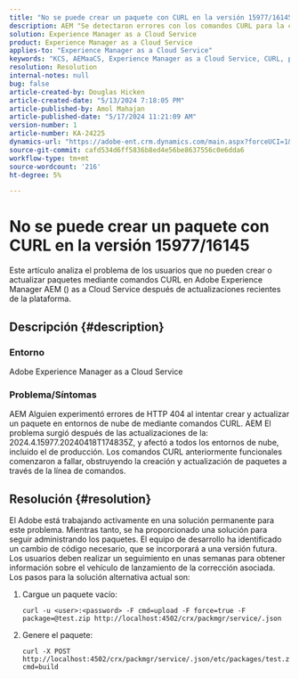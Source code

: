 ```yaml
---
title: "No se puede crear un paquete con CURL en la versión 15977/16145"
description: AEM "Se detectaron errores con los comandos CURL para la creación y actualización de paquetes en entornos de nube de después de las actualizaciones".
solution: Experience Manager as a Cloud Service
product: Experience Manager as a Cloud Service
applies-to: "Experience Manager as a Cloud Service"
keywords: "KCS, AEMaaCS, Experience Manager as a Cloud Service, CURL, paquete, error"
resolution: Resolution
internal-notes: null
bug: false
article-created-by: Douglas Hicken
article-created-date: "5/13/2024 7:18:05 PM"
article-published-by: Amol Mahajan
article-published-date: "5/17/2024 11:21:09 AM"
version-number: 1
article-number: KA-24225
dynamics-url: "https://adobe-ent.crm.dynamics.com/main.aspx?forceUCI=1&pagetype=entityrecord&etn=knowledgearticle&id=3d5e3c7f-5d11-ef11-9f89-000d3a345e57"
source-git-commit: cafd534d6ff5836b8ed4e56be8637556c0e6dda6
workflow-type: tm+mt
source-wordcount: '216'
ht-degree: 5%

---
```


# No se puede crear un paquete con CURL en la versión 15977/16145


Este artículo analiza el problema de los usuarios que no pueden crear o actualizar paquetes mediante comandos CURL en Adobe Experience Manager AEM () as a Cloud Service después de actualizaciones recientes de la plataforma.

## Descripción {#description}


### <b>Entorno</b>

Adobe Experience Manager as a Cloud Service



### <b>Problema/Síntomas</b>

AEM Alguien experimentó errores de HTTP 404 al intentar crear y actualizar un paquete en entornos de nube de mediante comandos CURL. AEM El problema surgió después de las actualizaciones de la: 2024.4.15977.20240418T174835Z, y afectó a todos los entornos de nube, incluido el de producción. Los comandos CURL anteriormente funcionales comenzaron a fallar, obstruyendo la creación y actualización de paquetes a través de la línea de comandos.


## Resolución {#resolution}


El Adobe está trabajando activamente en una solución permanente para este problema. Mientras tanto, se ha proporcionado una solución para seguir administrando los paquetes. El equipo de desarrollo ha identificado un cambio de código necesario, que se incorporará a una versión futura. Los usuarios deben realizar un seguimiento en unas semanas para obtener información sobre el vehículo de lanzamiento de la corrección asociada. Los pasos para la solución alternativa actual son:

1. Cargue un paquete vacío:




   ```
   curl -u <user>:<password> -F cmd=upload -F force=true -F package=@test.zip http://localhost:4502/crx/packmgr/service/.json
   ```


2. Genere el paquete:




   ```
   curl -X POST http://localhost:4502/crx/packmgr/service/.json/etc/packages/test.zip?cmd=build    
   ```


